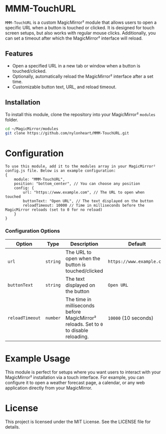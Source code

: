 # MMM-TouchURL

`MMM-TouchURL` is a custom MagicMirror² module that allows users to open a specific URL when a button is touched or clicked. It is designed for touch screen setups, but also works with regular mouse clicks. Additionally, you can set a timeout after which the MagicMirror² interface will reload.

## Features
- Open a specified URL in a new tab or window when a button is touched/clicked.
- Optionally, automatically reload the MagicMirror² interface after a set time.
- Customizable button text, URL, and reload timeout.

## Installation


To install this module, clone the repository into your MagicMirror² `modules` folder.

```bash
cd ~/MagicMirror/modules
git clone https://github.com/nylonheart/MMM-TouchURL.git
```

# Configuration

```
To use this module, add it to the modules array in your MagicMirror² config.js file. Below is an example configuration:
{
    module: "MMM-TouchURL",
    position: "bottom_center", // You can choose any position
    config: {
        url: "https://www.example.com", // The URL to open when touched
        buttonText: "Open URL", // The text displayed on the button
        reloadTimeout: 10000 // Time in milliseconds before the MagicMirror reloads (set to 0 for no reload)
    }
}
```


### Configuration Options

| Option         | Type     | Description                                                                                     | Default                    |
|----------------|----------|-------------------------------------------------------------------------------------------------|----------------------------|
| `url`          | `string` | The URL to open when the button is touched/clicked                                               | `https://www.example.com`   |
| `buttonText`   | `string` | The text displayed on the button                                                                 | `Open URL`                 |
| `reloadTimeout`| `number` | The time in milliseconds before MagicMirror² reloads. Set to `0` to disable reloading.           | `10000` (10 seconds)        |


# Example Usage

This module is perfect for setups where you want users to interact with your MagicMirror² installation via a touch interface. For example, you can configure it to open a weather forecast page, a calendar, or any web application directly from your MagicMirror.

# License

This project is licensed under the MIT License. 
See the LICENSE file for details.
